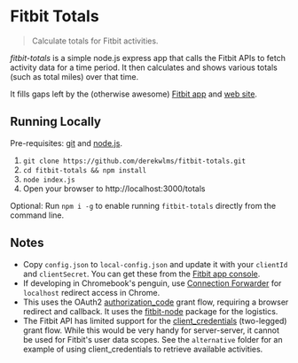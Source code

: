 # Fitbit Totals

> Calculate totals for Fitbit activities.

<em>fitbit-totals</em> is a simple node.js express app that calls the Fitbit APIs to fetch activity data for a time period. 
It then calculates and shows various totals (such as total miles) over that time.

It fills gaps left by the (otherwise awesome) [Fitbit app](https://play.google.com/store/apps/details?id=com.fitbit.FitbitMobile&hl=en_US) 
and [web site](https://www.fitbit.com/).

## Running Locally

Pre-requisites: [git](https://git-scm.com/) and  [node.js](https://nodejs.org).

1. `git clone https://github.com/derekwlms/fitbit-totals.git`
2. `cd fitbit-totals && npm install`
3. `node index.js`
4. Open your browser to http://localhost:3000/totals

Optional: Run `npm i -g` to enable running `fitbit-totals` directly from the command line.

## Notes
- Copy `config.json` to `local-config.json` and update it with your `clientId` and `clientSecret`. You can get these from the [Fitbit app console](https://dev.fitbit.com/apps).
- If developing in Chromebook's penguin, use [Connection Forwarder](https://chrome.google.com/webstore/detail/connection-forwarder/ahaijnonphgkgnkbklchdhclailflinn/related) for `localhost` redirect access in Chrome.
- This uses the OAuth2 [authorization_code](https://dev.fitbit.com/build/reference/web-api/oauth2/#authorization-code-grant-flow) grant flow, requiring a browser redirect and callback. It uses the [fitbit-node](https://github.com/lukasolson/fitbit-node) package for the logistics.
- The Fitbit API has limited support for the [client_credentials](https://dev.fitbit.com/build/reference/web-api/client-credentials/) 
(two-legged) grant flow. While this would be very handy for server-server, it cannot be used for Fitbit's user data scopes. See the `alternative` folder for an example of using client_credentials to retrieve available activities.
